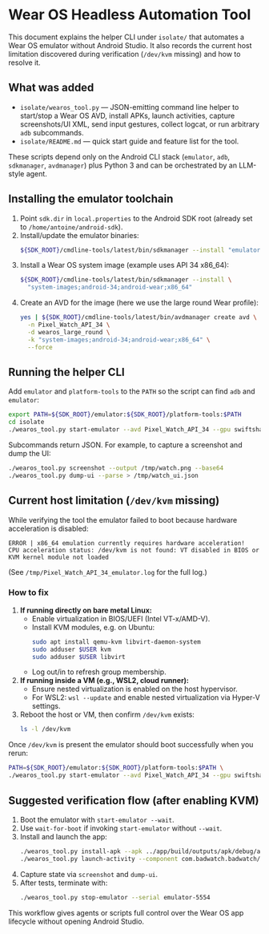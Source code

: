 # Wear OS Headless Automation Tool

This document explains the helper CLI under `isolate/` that automates a Wear OS emulator without Android Studio. It also records the current host limitation discovered during verification (`/dev/kvm` missing) and how to resolve it.

## What was added
- `isolate/wearos_tool.py` — JSON-emitting command line helper to start/stop a Wear OS AVD, install APKs, launch activities, capture screenshots/UI XML, send input gestures, collect logcat, or run arbitrary `adb` subcommands.
- `isolate/README.md` — quick start guide and feature list for the tool.

These scripts depend only on the Android CLI stack (`emulator`, `adb`, `sdkmanager`, `avdmanager`) plus Python 3 and can be orchestrated by an LLM-style agent.

## Installing the emulator toolchain
1. Point `sdk.dir` in `local.properties` to the Android SDK root (already set to `/home/antoine/android-sdk`).
2. Install/update the emulator binaries:
   ```bash
   ${SDK_ROOT}/cmdline-tools/latest/bin/sdkmanager --install "emulator"
   ```
3. Install a Wear OS system image (example uses API 34 x86_64):
   ```bash
   ${SDK_ROOT}/cmdline-tools/latest/bin/sdkmanager --install \
     "system-images;android-34;android-wear;x86_64"
   ```
4. Create an AVD for the image (here we use the large round Wear profile):
   ```bash
   yes | ${SDK_ROOT}/cmdline-tools/latest/bin/avdmanager create avd \
     -n Pixel_Watch_API_34 \
     -d wearos_large_round \
     -k "system-images;android-34;android-wear;x86_64" \
     --force
   ```

## Running the helper CLI
Add `emulator` and `platform-tools` to the `PATH` so the script can find `adb` and `emulator`:
```bash
export PATH=${SDK_ROOT}/emulator:${SDK_ROOT}/platform-tools:$PATH
cd isolate
./wearos_tool.py start-emulator --avd Pixel_Watch_API_34 --gpu swiftshader_indirect --wait
```

Subcommands return JSON. For example, to capture a screenshot and dump the UI:
```bash
./wearos_tool.py screenshot --output /tmp/watch.png --base64
./wearos_tool.py dump-ui --parse > /tmp/watch_ui.json
```

## Current host limitation (`/dev/kvm` missing)
While verifying the tool the emulator failed to boot because hardware acceleration is disabled:
```
ERROR | x86_64 emulation currently requires hardware acceleration!
CPU acceleration status: /dev/kvm is not found: VT disabled in BIOS or KVM kernel module not loaded
```
(See `/tmp/Pixel_Watch_API_34_emulator.log` for the full log.)

### How to fix
1. **If running directly on bare metal Linux:**
   - Enable virtualization in BIOS/UEFI (Intel VT-x/AMD-V).
   - Install KVM modules, e.g. on Ubuntu:
     ```bash
     sudo apt install qemu-kvm libvirt-daemon-system
     sudo adduser $USER kvm
     sudo adduser $USER libvirt
     ```
   - Log out/in to refresh group membership.
2. **If running inside a VM (e.g., WSL2, cloud runner):**
   - Ensure nested virtualization is enabled on the host hypervisor.
   - For WSL2: `wsl --update` and enable nested virtualization via Hyper-V settings.
3. Reboot the host or VM, then confirm `/dev/kvm` exists:
   ```bash
   ls -l /dev/kvm
   ```

Once `/dev/kvm` is present the emulator should boot successfully when you rerun:
```bash
PATH=${SDK_ROOT}/emulator:${SDK_ROOT}/platform-tools:$PATH \
./wearos_tool.py start-emulator --avd Pixel_Watch_API_34 --gpu swiftshader_indirect --wait
```

## Suggested verification flow (after enabling KVM)
1. Boot the emulator with `start-emulator --wait`.
2. Use `wait-for-boot` if invoking `start-emulator` without `--wait`.
3. Install and launch the app:
   ```bash
   ./wearos_tool.py install-apk --apk ../app/build/outputs/apk/debug/app-debug.apk
   ./wearos_tool.py launch-activity --component com.badwatch.badwatch/.BadWatchActivity
   ```
4. Capture state via `screenshot` and `dump-ui`.
5. After tests, terminate with:
   ```bash
   ./wearos_tool.py stop-emulator --serial emulator-5554
   ```

This workflow gives agents or scripts full control over the Wear OS app lifecycle without opening Android Studio.
